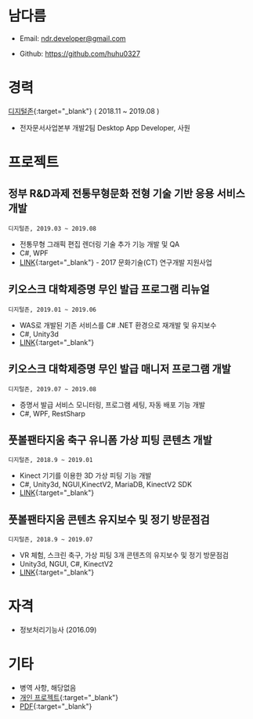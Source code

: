 # 남다름

- Email: ndr.developer@gmail.com

- Github: https://github.com/huhu0327

# 경력

[디지털존](http://doculink.co.kr){:target="_blank"} ( 2018.11 ~ 2019.08 )

- 전자문서사업본부 개발2팀 Desktop App Developer, 사원

# 프로젝트

## 정부 R&D과제 전통무형문화 전형 기술 기반 응용 서비스 개발

`디지털존, 2019.03 ~ 2019.08`

- 전통무형 그래픽 편집 렌더링 기술 추가 기능 개발 및 QA
- C#, WPF
- [LINK](http://www.doculink.co.kr/servlet/WMINDEX?COMMAND=busi_proj_refe){:target="_blank"} - 2017 문화기술(CT) 연구개발 지원사업

## 키오스크 대학제증명 무인 발급 프로그램 리뉴얼

`디지털존, 2019.01 ~ 2019.06`

- WAS로 개발된 기존 서비스를 C# .NET 환경으로 재개발 및 유지보수
- C#, Unity3d
- [LINK](http://www.doculink.co.kr/servlet/WMINDEX?COMMAND=serv_univ_kios){:target="_blank"}

## 키오스크 대학제증명 무인 발급 매니저 프로그램 개발

`디지털존, 2019.07 ~ 2019.08`

- 증명서 발급 서비스 모니터링, 프로그램 세팅, 자동 배포 기능 개발
- C#, WPF, RestSharp

## 풋볼팬타지움 축구 유니폼 가상 피팅 콘텐츠 개발

`디지털존, 2018.9 ~ 2019.01`

- Kinect 기기를 이용한 3D 가상 피팅 기능 개발
- C#, Unity3d, NGUI,KinectV2, MariaDB, KinectV2 SDK
- [LINK](http://www.doculink.co.kr/servlet/WMINDEX?COMMAND=prod_vrar_virt){:target="_blank"}

## 풋볼팬타지움 콘텐츠 유지보수 및 정기 방문점검

`디지털존, 2018.9 ~ 2019.07`

- VR 체험, 스크린 축구, 가상 피팅 3개 콘텐츠의 유지보수 및 정기 방문점검
- Unity3d, NGUI, C#, KinectV2
- [LINK](http://www.doculink.co.kr/servlet/WMINDEX?COMMAND=prod_vrar_spor){:target="_blank"}

# 자격

- 정보처리기능사 (2016.09)

# 기타
- 병역 사항, 해당없음
- [개인 프로젝트](https://github.com/huhu0327/etc-projects){:target="_blank"}
- [PDF](https://huhu0327.github.io/resume-pdf/){:target="_blank"}
